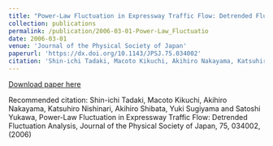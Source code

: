 ```yaml
---
title: "Power-Law Fluctuation in Expressway Traffic Flow: Detrended Fluctuation Analysis"
collection: publications
permalink: /publication/2006-03-01-Power-Law_Fluctuatio
date: 2006-03-01
venue: 'Journal of the Physical Society of Japan'
paperurl: 'https://dx.doi.org/10.1143/JPSJ.75.034002'
citation: 'Shin-ichi Tadaki, Macoto Kikuchi, Akihiro Nakayama, Katsuhiro Nishinari, Akihiro Shibata, Yuki Sugiyama and Satoshi Yukawa, Power-Law Fluctuation in Expressway Traffic Flow: Detrended Fluctuation Analysis, Journal of the Physical Society of Japan,  <bf>75</bf>, 034002, (2006)'
---
```


<a href='https://dx.doi.org/10.1143/JPSJ.75.034002'>Download paper here</a>

Recommended citation: Shin-ichi Tadaki, Macoto Kikuchi, Akihiro Nakayama, Katsuhiro Nishinari, Akihiro Shibata, Yuki Sugiyama and Satoshi Yukawa, Power-Law Fluctuation in Expressway Traffic Flow: Detrended Fluctuation Analysis, Journal of the Physical Society of Japan,  <bf>75</bf>, 034002, (2006)